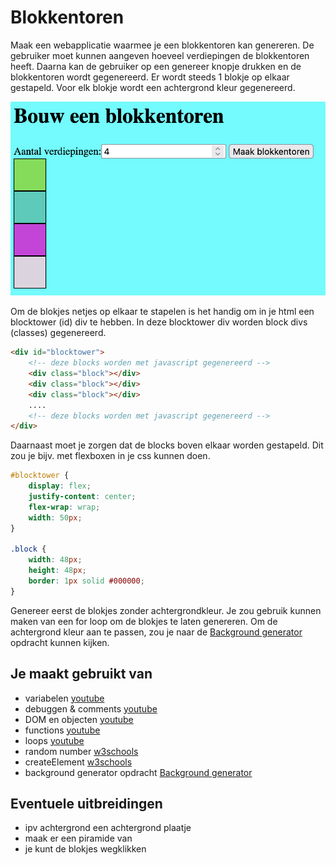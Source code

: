 # Blokkentoren

Maak een webapplicatie waarmee je een blokkentoren kan genereren. De gebruiker moet kunnen aangeven hoeveel verdiepingen de blokkentoren heeft. Daarna kan de gebruiker op een genereer knopje drukken en de blokkentoren wordt gegenereerd. Er wordt steeds 1 blokje op elkaar gestapeld. Voor elk blokje wordt een achtergrond kleur gegenereerd.

![ui](images/Blokkentoren-ui.png)

Om de blokjes netjes op elkaar te stapelen is het handig om in je html een blocktower (id) div te hebben. In deze blocktower div worden block divs (classes) gegenereerd.

```html
<div id="blocktower">
	<!-- deze blocks worden met javascript gegenereerd -->
	<div class="block"></div>
	<div class="block"></div>
	<div class="block"></div>
	....
	<!-- deze blocks worden met javascript gegenereerd -->
</div>
```

Daarnaast moet je zorgen dat de blocks boven elkaar worden gestapeld. Dit zou je bijv. met flexboxen in je css kunnen doen.

```css
#blocktower {
	display: flex;
	justify-content: center;
	flex-wrap: wrap;
	width: 50px;
}

.block {
	width: 48px;
	height: 48px;
	border: 1px solid #000000;
}
```

Genereer eerst de blokjes zonder achtergrondkleur. Je zou gebruik kunnen maken van een for loop om de blokjes te laten genereren. 
Om de achtergrond kleur aan te passen, zou je naar de [Background generator](../niveau1/BackgroundGenerator.md) opdracht kunnen kijken.

## Je maakt gebruikt van
- variabelen [youtube](https://www.youtube.com/watch?v=oTKpXoqZims)
- debuggen & comments [youtube](https://www.youtube.com/watch?v=XUYCOm38SWY)
- DOM en objecten [youtube](https://www.youtube.com/watch?v=k81rBKqwDhU)
- functions [youtube](https://www.youtube.com/watch?v=zC5cvaETdyQ)
-  loops [youtube](https://www.youtube.com/watch?v=8wJPgDNwxtE)
-  random number [w3schools](https://www.w3schools.com/js/js_random.asp)
-  createElement [w3schools](https://www.w3schools.com/jsref/met_document_createelement.asp)
-  background generator opdracht [Background generator](../niveau1/BackgroundGenerator.md) 

## Eventuele uitbreidingen
- ipv achtergrond een achtergrond plaatje
- maak er een piramide van
- je kunt de blokjes wegklikken